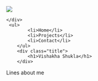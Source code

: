<!DOCTYPE HTML>
<HTML>
<head>
<title>Vishakha Shukla</title>
</head>
<body>
<div class="header">
    <div class="logo">
          <img src="portfolio image.png">

    </div>
     <ul>
            <li>Home</li>
            <li>Projects</li>
            <li>Contact</li>
        </ul>
        <div class="title">
            <h1>Vishakha Shukla</h1>
        </div>
</div>
<div class="metadat">
    <p>Lines about me</p>
</div>
</body>
</html>
